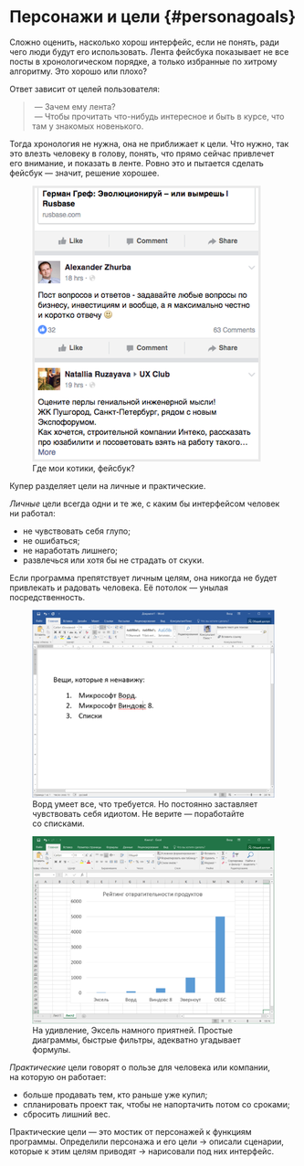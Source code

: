 # Персонажи и&nbsp;цели {#personagoals}

Сложно оценить, насколько хорош интерфейс, если не&nbsp;понять, ради чего люди будут его использовать. Лента фейсбука показывает не&nbsp;все посты в&nbsp;хронологическом порядке, а&nbsp;только избранные по&nbsp;хитрому алгоритму. Это хорошо или плохо?

Ответ зависит от&nbsp;целей пользователя:

>&nbsp;&mdash; Зачем ему лента?<br>
>&nbsp;&mdash; Чтобы прочитать что-нибудь интересное и&nbsp;быть в&nbsp;курсе, что там у&nbsp;знакомых новенького.

Тогда хронология не&nbsp;нужна, она не&nbsp;приближает к&nbsp;цели. Что нужно, так это влезть человеку в&nbsp;голову, понять, что прямо сейчас привлечет его&nbsp;внимание, и&nbsp;показать в&nbsp;ленте. Ровно это и&nbsp;пытается сделать фейсбук&nbsp;&mdash; значит, решение хорошее.

<figure>
  <img alt="Лента фейсбука" src="images/asylum-facebook.png">
  <figcaption>Где мои котики, фейсбук?</figcaption>
</figure>

Купер разделяет цели на&nbsp;личные и&nbsp;практические.

*Личные* цели всегда одни и&nbsp;те&nbsp;же, с&nbsp;каким&nbsp;бы интерфейсом человек ни&nbsp;работал:

- не&nbsp;чувствовать себя глупо;
- не&nbsp;ошибаться;
- не&nbsp;наработать лишнего;
- развлечься или хотя&nbsp;бы не&nbsp;страдать от&nbsp;скуки.

Если программа препятствует личным целям, она никогда не&nbsp;будет привлекать и&nbsp;радовать человека. Её&nbsp;потолок&nbsp;&mdash; унылая посредственность.

<figure class="image">
    <img alt="Микрософт Ворд" src="images/asylum-word.png">
    <figcaption>Ворд умеет все, что&nbsp;требуется. Но&nbsp;постоянно заставляет чувствовать себя идиотом. Не&nbsp;верите&nbsp;&mdash; поработайте со&nbsp;списками. </figcaption>
</figure>

<figure class="image">
    <img alt="Микрософт Эксель" src="images/asylum-excel.png">
    <figcaption>На&nbsp;удивление, Эксель намного приятней. Простые диаграммы, быстрые фильтры, адекватно угадывает формулы.</figcaption>
</figure>

*Практические* цели говорят о&nbsp;пользе для человека или компании, на&nbsp;которую он&nbsp;работает:

- больше продавать тем, кто раньше уже купил;
- спланировать проект так, чтобы не&nbsp;напортачить потом со&nbsp;сроками;
- сбросить лишний вес.

Практические цели&nbsp;&mdash; это мостик от&nbsp;персонажей к&nbsp;функциям программы. Определили персонажа и&nbsp;его цели &rarr; описали сценарии, которые к&nbsp;этим целям приводят &rarr; нарисовали под них интерфейс.
